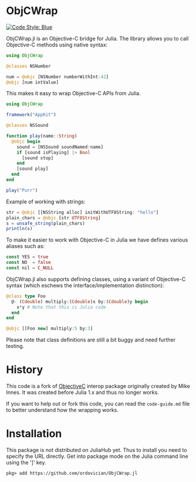 # ObjCWrap

[![Code Style: Blue](https://img.shields.io/badge/code%20style-blue-4495d1.svg)](https://github.com/invenia/BlueStyle)

ObjCWrap.jl is an Objective-C bridge for Julia. The library allows you to call Objective-C methods using native syntax:

```julia
using ObjCWrap

@classes NSNumber

num = @objc [NSNumber numberWithInt:42]
@objc [num intValue]
```

This makes it easy to wrap Objective-C APIs from Julia.

```julia
using ObjCWrap

framework("AppKit")

@classes NSSound

function play(name::String)
  @objc begin
    sound = [NSSound soundNamed:name]
    if [sound isPlaying] |> Bool
      [sound stop]
    end
    [sound play]
  end
end

play("Purr")
```

Example of working with strings:

```julia
str = @objc [[NSString alloc] initWithUTF8String: "hello"]
plain_chars = @objc [str UTF8String]
s = unsafe_string(plain_chars)
println(s)
```

To make it easier to work with Objective-C in Julia we have defines various aliases such as:

```julia
const YES = true
const NO  = false
const nil = C_NULL
```

ObjCWrap.jl also supports defining classes, using a variant of Objective-C
syntax (which eschews the interface/implementation distinction):

```julia
@class type Foo
  @- (Cdouble) multiply:(Cdouble)x by:(Cdouble)y begin
    x*y # Note that this is Julia code
  end
end

@objc [[Foo new] multiply:5 by:3]
```

Please note that class definitions are still a bit buggy and need further testing.

# History
This code is a fork of [ObjectiveC](https://github.com/JuliaInterop/ObjectiveC.jl) interop package originally created by Mike Innes. It was created before Julia 1.x and thus no longer works.

If you want to help out or fork this code, you can read the `code-guide.md` file to better understand how the wrapping works.

# Installation
This package is not distributed on JuliaHub yet. Thus to install you need to specify the URL directly. Get into package mode on the Julia command line using the ']' key.

    pkg> add https://github.com/ordovician/ObjCWrap.jl

